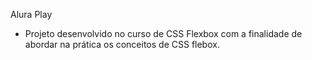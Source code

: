 Alura Play

- Projeto desenvolvido no curso de CSS Flexbox com a finalidade de abordar na prática os conceitos de CSS flebox.
